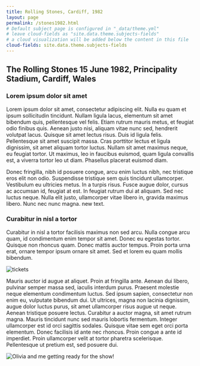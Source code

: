 ```yaml
---
title: Rolling Stones, Cardiff, 1982
layout: page
permalink: /stones1982.html
# Default subject page is configured in "_data/theme.yml"
# leave cloud-fields as "site.data.theme.subjects-fields"
# a cloud visualization will be added below the content in this file
cloud-fields: site.data.theme.subjects-fields
---
```


## The Rolling Stones 15 June 1982, Principality Stadium, Cardiff, Wales

### Lorem ipsum dolor sit amet
Lorem ipsum dolor sit amet, consectetur adipiscing elit. Nulla eu quam et ipsum sollicitudin tincidunt. Nullam ligula lacus, elementum sit amet bibendum quis, pellentesque vel felis. Etiam rutrum mauris metus, et feugiat odio finibus quis. Aenean justo nisi, aliquam vitae nunc sed, hendrerit volutpat lacus. Quisque sit amet lectus risus. Duis id ligula felis. Pellentesque sit amet suscipit massa. Cras porttitor lectus et ligula dignissim, sit amet aliquam tortor luctus. Nullam sit amet maximus neque, eu feugiat tortor. Ut maximus, leo in faucibus euismod, quam ligula convallis est, a viverra tortor leo ut diam. Phasellus placerat euismod diam.

Donec fringilla, nibh id posuere congue, arcu enim luctus nibh, nec tristique eros elit non odio. Suspendisse tristique sem quis tincidunt ullamcorper. Vestibulum eu ultricies metus. In a turpis risus. Fusce augue dolor, cursus ac accumsan id, feugiat at est. In feugiat rutrum dui at aliquam. Sed nec luctus neque. Nulla elit justo, ullamcorper vitae libero in, gravida maximus libero. Nunc nec nunc magna. new text.

### Curabitur in nisl a tortor
Curabitur in nisl a tortor facilisis maximus non sed arcu. Nulla congue arcu quam, id condimentum enim tempor sit amet. Donec eu egestas tortor. Quisque non rhoncus quam. Donec mattis auctor tempus. Proin porta urna erat, ornare tempor ipsum ornare sit amet. Sed et lorem eu quam mollis bibendum.

![tickets](/rock-show/images/stones1982_01.jpg)

Mauris auctor id augue at aliquet. Proin at fringilla ante. Aenean dui libero, pulvinar semper massa sed, iaculis interdum purus. Praesent molestie neque elementum condimentum luctus. Sed ipsum sapien, consectetur non enim eu, vulputate bibendum dui. Ut ultrices, magna non lacinia dignissim, augue dolor luctus purus, sit amet ullamcorper risus augue ut neque. Aenean tristique posuere lectus. Curabitur a auctor magna, sit amet rutrum magna. Mauris tincidunt nunc sed mauris lobortis fermentum. Integer ullamcorper est id orci sagittis sodales. Quisque vitae sem eget orci porta elementum. Donec facilisis id ante nec rhoncus. Proin congue a ante id imperdiet. Proin ullamcorper velit at tortor pharetra scelerisque. Pellentesque ut pretium est, sed posuere dui.

![Olivia and me getting ready for the show!](/rock-show/images/stones1982_02.jpg)
